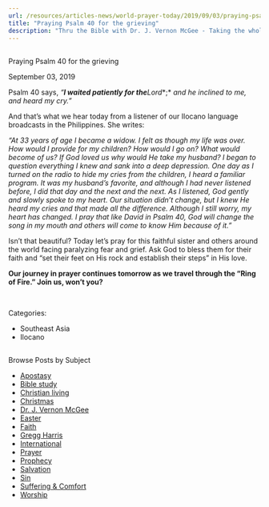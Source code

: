 ```yaml
---
url: /resources/articles-news/world-prayer-today/2019/09/03/praying-psalm-40-for-the-grieving
title: "Praying Psalm 40 for the grieving"
description: "Thru the Bible with Dr. J. Vernon McGee - Taking the whole Word to the whole world"
---
```







## 
 Praying Psalm 40 for the grieving


September 03, 2019
![]()




Psalm 40 says, *“**I waited patiently for the**Lord**;* *and he inclined to me, and heard my cry.”*


And that’s what we hear today from a listener of our Ilocano language broadcasts in the Philippines. She writes:


*“At 33 years of age I became a widow. I felt as though my life was over. How would I provide for my children? How would I go on? What would become of us? If God loved us why would He take my husband? I began to question everything I knew and sank into a deep depression. One day as I turned on the radio to hide my cries from the children, I heard a familiar program. It was my husband’s favorite, and although I had never listened before, I did that day and the next and the next. As I listened, God gently and slowly spoke to my heart. Our situation didn’t change, but I knew He heard my cries and that made all the difference. Although I still worry, my heart has changed. I pray that like David in Psalm 40, God will change the song in my mouth and others will come to know Him because of it.”*


Isn’t that beautiful? Today let’s pray for this faithful sister and others around the world facing paralyzing fear and grief. Ask God to bless them for their faith and “set their feet on His rock and establish their steps” in His love. 


**Our journey in prayer continues tomorrow as we travel through the “Ring of Fire.” Join us, won’t you?**


 



Categories: 


* Southeast Asia
* Ilocano









## 
 Browse Posts by Subject


* [Apostasy](/resources/articles-news/-in-tags/tags/Apostasy)
* [Bible study](/resources/articles-news/-in-tags/tags/Bible-study)
* [Christian living](/resources/articles-news/-in-tags/tags/Christian-living)
* [Christmas](/resources/articles-news/-in-tags/tags/Christmas)
* [Dr. J. Vernon McGee](/resources/articles-news/-in-tags/tags/Dr-J-Vernon-McGee)
* [Easter](/resources/articles-news/-in-tags/tags/easter)
* [Faith](/resources/articles-news/-in-tags/tags/Faith)
* [Gregg Harris](/resources/articles-news/-in-tags/tags/Gregg-Harris)
* [International](/resources/articles-news/-in-tags/tags/International)
* [Prayer](/resources/articles-news/-in-tags/tags/prayer)
* [Prophecy](/resources/articles-news/-in-tags/tags/Prophecy)
* [Salvation](/resources/articles-news/-in-tags/tags/Salvation)
* [Sin](/resources/articles-news/-in-tags/tags/sin)
* [Suffering & Comfort](/resources/articles-news/-in-tags/tags/Suffering-Comfort)
* [Worship](/resources/articles-news/-in-tags/tags/worship)






